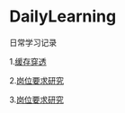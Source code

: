 # DailyLearning
日常学习记录

1.[缓存穿透](https://github.com/chriswangweb/DailyLearning/blob/master/%E7%BC%93%E5%AD%98%E7%A9%BF%E9%80%8F.md)

2.[岗位要求研究](https://github.com/chriswangweb/DailyLearning/blob/master/%E8%81%8C%E4%BD%8D%E8%A6%81%E6%B1%82.md)

3.[岗位要求研究](https://github.com/chriswangweb/DailyLearning/blob/master/%E8%AF%8D%E5%90%91%E9%87%8F%E6%A8%A1%E5%9E%8B%E6%BC%94%E8%BF%9B%E8%BF%87%E7%A8%8B.md)
